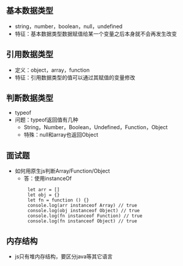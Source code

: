 ## 基本数据类型

- string，number，boolean，null，undefined
- 特征：基本数据类型数据赋值给某一个变量之后本身就不会再发生改变

## 引用数据类型

- 定义：object，array，function
- 特征：引用数据类型的值可以通过其赋值的变量修改

## 判断数据类型

- typeof
- 问题：typeof返回值有几种
  - String，Number，Boolean，Undefined，Function，Object
  - 特殊：null和array也返回Object

## 面试题

- 如何用原生js判断Array/Function/Object
  - 答：使用instanceOf

```
        let arr = []
        let obj = {}
        let fn = function () {}
        console.log(arr instanceof Array) // true
        console.log(obj instanceof Object) // true
        console.log(fn instanceof Function) // true
        console.log(fn instanceof Object) // true
```

## 内存结构

- js只有堆内存结构，要区分java等其它语言

